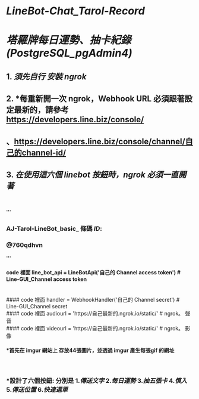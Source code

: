 # _LineBot-Chat_Tarol-Record_
# _塔羅牌每日運勢、抽卡紀錄 (PostgreSQL_pgAdmin4)_

## 1. *須先自行 安裝 ngrok*
## 2. *每重新開一次 ngrok，Webhook URL 必須跟著設定最新的，請參考 https://developers.line.biz/console/
## 、https://developers.line.biz/console/channel/自己的channel-id/
## 3. *在使用這六個 linebot 按鈕時，ngrok 必須一直開著*
<br/>

'''
### AJ-Tarol-LineBot_basic_ 條碼 _ID_:  
### @760qdhvn
'''
<br/>

#### code 裡面 line_bot_api = LineBotApi('自己的 Channel access token') # Line-GUI_Channel access token
<br/>
#### code 裡面 handler = WebhookHandler('自己的 Channel secret') # Line-GUI_Channel secret
<br/>
#### code 裡面 audiourl = 'https://自己最新的.ngrok.io/static/' # ngrok。 聲音
<br/>
#### code 裡面 videourl = 'https://自己最新的.ngrok.io/static/' # ngrok。 影像
<br/>

#### *首先在 imgur 網站上 存放44張圖片，並透過 imgur 產生每張gif 的網址
<br/>

### *設計了六個按鈕: 分別是 1._傳送文字_ 2._每日運勢_ 3._抽五張卡_ 4._慎入_ 5._傳送位置_ 6._快速選單_
<br/>

